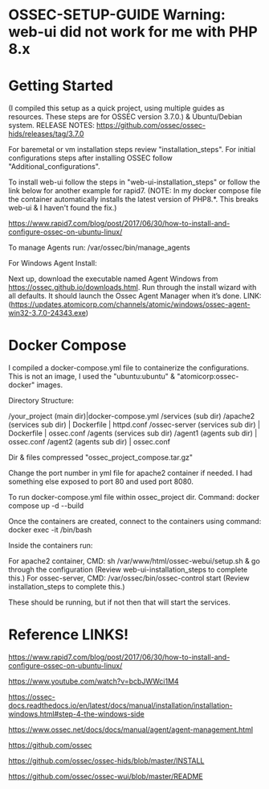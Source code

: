 # OSSEC-SETUP-GUIDE Warning: web-ui did not work for me with PHP 8.x 

# Getting Started

(I compiled this setup as a quick project, using multiple guides as resources. These steps are for OSSEC version 3.7.0.) & Ubuntu/Debian system.
RELEASE NOTES: https://github.com/ossec/ossec-hids/releases/tag/3.7.0
 

For baremetal or vm installation steps review "installation_steps". For initial configurations steps after installing OSSEC follow "Additional_configurations".

To install web-ui follow the steps in "web-ui-installation_steps" or follow the link below for another example for rapid7.
(NOTE: In my docker compose file the container automatically installs the latest version of PHP8.*. This breaks web-ui & I haven't found the fix.) 

https://www.rapid7.com/blog/post/2017/06/30/how-to-install-and-configure-ossec-on-ubuntu-linux/

To manage Agents run: /var/ossec/bin/manage_agents

For Windows Agent Install:

Next up, download the executable named Agent Windows from https://ossec.github.io/downloads.html. Run through the install wizard with all defaults. It should launch the Ossec Agent Manager when it’s done. 
LINK: (https://updates.atomicorp.com/channels/atomic/windows/ossec-agent-win32-3.7.0-24343.exe)


# Docker Compose 

I compiled a docker-compose.yml file to containerize the configurations. This is not an image, I used the "ubuntu:ubuntu" & "atomicorp:ossec-docker" images.

Directory Structure:

/your_project (main dir)|docker-compose.yml
/services (sub dir)
/apache2 (services sub dir) | Dockerfile | httpd.conf
/ossec-server (services sub dir) | Dockerfile | ossec.conf
/agents (services sub dir)
/agent1 (agents sub dir) | ossec.conf
/agent2 (agents sub dir) | ossec.conf

Dir & files compressed "ossec_project_compose.tar.gz"

Change the port number in yml file for apache2 container if needed. I had something else exposed to port 80 and used port 8080.

To run docker-compose.yml file within ossec_project dir. Command: docker compose up -d --build

Once the containers are created, connect to the containers using command: docker exec -it <containername> /bin/bash

Inside the containers run:

For apache2 container, CMD: sh /var/www/html/ossec-webui/setup.sh & go through the configuration (Review web-ui-installation_steps to complete this.)
For ossec-server, CMD: /var/ossec/bin/ossec-control start (Review installation_steps to complete this.)

These should be running, but if not then that will start the services.


# Reference LINKS!

https://www.rapid7.com/blog/post/2017/06/30/how-to-install-and-configure-ossec-on-ubuntu-linux/

https://www.youtube.com/watch?v=bcbJWWci1M4

https://ossec-docs.readthedocs.io/en/latest/docs/manual/installation/installation-windows.html#step-4-the-windows-side

https://www.ossec.net/docs/docs/manual/agent/agent-management.html

https://github.com/ossec

https://github.com/ossec/ossec-hids/blob/master/INSTALL

https://github.com/ossec/ossec-wui/blob/master/README
